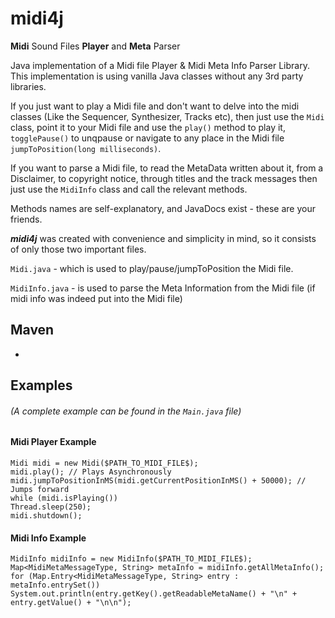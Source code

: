 # midi4j
**Midi** Sound Files **Player** and **Meta** Parser


Java implementation of a Midi file Player & Midi Meta Info Parser Library.
This implementation is using vanilla Java classes without any 3rd party libraries.

If you just want to play a Midi file and don't want to delve into the midi classes (Like the Sequencer, Synthesizer, Tracks etc),
then just use the `Midi` class, point it to your Midi file and use the `play()` method to play it, `togglePause()` to
unqpause or navigate to any place in the Midi file `jumpToPosition(long milliseconds)`.

If you want to parse a Midi file, to read the MetaData written about it, from a Disclaimer, to copyright notice, through
titles and the track messages then just use the `MidiInfo` class
and call the relevant methods.

Methods names are self-explanatory, and JavaDocs exist - these are your friends.

**_midi4j_** was created with convenience and simplicity in mind, so it consists of only those two important files.

`Midi.java` - which is used to play/pause/jumpToPosition the Midi file.

`MidiInfo.java` - is used to parse the Meta Information from the Midi file (if midi info was indeed put into the Midi
file)


## Maven
-

## Examples

###### (A complete example can be found in the `Main.java` file)

#### Midi Player Example

`Midi midi = new Midi($PATH_TO_MIDI_FILE$);`  
`midi.play(); // Plays Asynchronously`  
`midi.jumpToPositionInMS(midi.getCurrentPositionInMS() + 50000); // Jumps forward`  
`while (midi.isPlaying())`  
`Thread.sleep(250);`  
`midi.shutdown();`

#### Midi Info Example

`MidiInfo midiInfo = new MidiInfo($PATH_TO_MIDI_FILE$);`  
`Map<MidiMetaMessageType, String> metaInfo = midiInfo.getAllMetaInfo();`  
`for (Map.Entry<MidiMetaMessageType, String> entry : metaInfo.entrySet())`  
`System.out.println(entry.getKey().getReadableMetaName() + "\n" + entry.getValue() + "\n\n");`  
